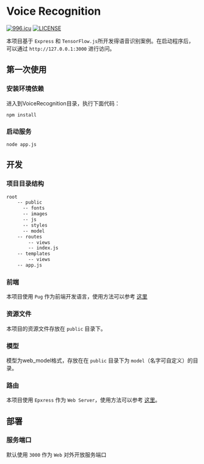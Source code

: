 # Voice Recognition

[![996.icu](https://img.shields.io/badge/link-996.icu-red.svg)](https://996.icu)
[![LICENSE](https://img.shields.io/badge/license-Anti%20996-blue.svg)](https://github.com/996icu/996.ICU/blob/master/LICENSE)

本项目基于 `Express` 和 `TensorFlow.js`所开发得语音识别案例。在启动程序后，可以通过 `http://127.0.0.1:3000` 进行访问。

## 第一次使用

### 安装环境依赖
  
  进入到VoiceRecognition目录，执行下面代码：
``` shell
npm install
```

### 启动服务

``` shell
node app.js
```

## 开发

### 项目目录结构

``` txt
root
    -- public
      -- fonts
      -- images
      -- js
      -- styles
      -- model
    -- routes
        -- views
        -- index.js
    -- templates
        -- views
    -- app.js
```

### 前端

本项目使用 `Pug` 作为前端开发语言，使用方法可以参考 [这里](https://pugjs.org/api/getting-started.html)

### 资源文件

本项目的资源文件存放在 `public` 目录下。

### 模型

模型为web_model格式，存放在在 `public` 目录下为 `model`（名字可自定义）的目录。

### 路由

本项目使用 `Epxress` 作为 `Web Server`，使用方法可以参考 [这里](http://expressjs.com/en/guide/routing.html)。

## 部署

### 服务端口

默认使用 `3000` 作为 `Web` 对外开放服务端口